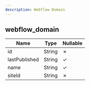 ```yaml
---
description: Webflow Domain
---
```

webflow_domain
--------------

| **Name**      | **Type** | **Nullable** |
| ------------- | -------- | ------------ |
| id            | String   | &cross;      |
| lastPublished | String   | &check;      |
| name          | String   | &check;      |
| siteId        | String   | &cross;      |
